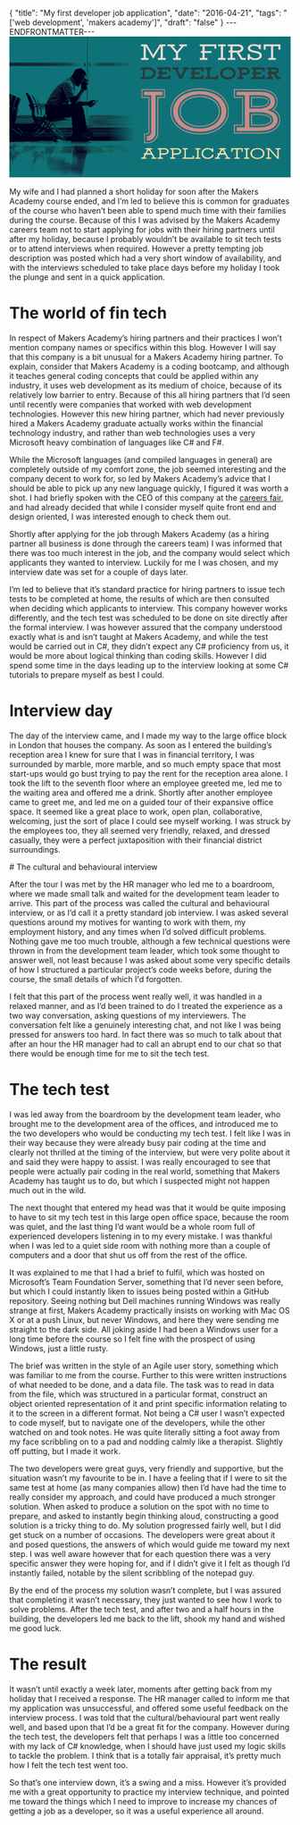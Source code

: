 {
  "title": "My first developer job application",
  "date": "2016-04-21",
  "tags": "['web development', 'makers academy']",
  "draft": "false"
}
---ENDFRONTMATTER---
![My first developer job application](media/my-first-developer-job-application-header.png "My first developer job application")

My wife and I had planned a short holiday for soon after the Makers Academy course ended, and I’m led to believe this is common for graduates of the course who haven’t been able to spend much time with their families during the course. Because of this I was advised by the Makers Academy careers team not to start applying for jobs with their hiring partners until after my holiday, because I probably wouldn’t be available to sit tech tests or to attend interviews when required. However a pretty tempting job description was posted which had a very short window of availability, and with the interviews scheduled to take place days before my holiday I took the plunge and sent in a quick application.

# The world of fin tech

In respect of Makers Academy’s hiring partners and their practices I won’t mention company names or specifics within this blog. However I will say that this company is a bit unusual for a Makers Academy hiring partner. To explain, consider that Makers Academy is a coding bootcamp, and although it teaches general coding concepts that could be applied within any industry, it uses web development as its medium of choice, because of its relatively low barrier to entry. Because of this all hiring partners that I’d seen until recently were companies that worked with web development technologies. However this new hiring partner, which had never previously hired a Makers Academy graduate actually works within the financial technology industry, and rather than web technologies uses a very Microsoft heavy combination of languages like C# and F#.

While the Microsoft languages (and compiled languages in general) are completely outside of my comfort zone, the job seemed interesting and the company decent to work for, so led by Makers Academy’s advice that I should be able to pick up any new language quickly, I figured it was worth a shot. I had briefly spoken with the CEO of this company at the <a href="makers-academy-remote-hiring-week-day-5.html" class="link">careers fair</a>, and had already decided that while I consider myself quite front end and design oriented, I was interested enough to check them out.

Shortly after applying for the job through Makers Academy (as a hiring partner all business is done through the careers team) I was informed that there was too much interest in the job, and the company would select which applicants they wanted to interview. Luckily for me I was chosen, and my interview date was set for a couple of days later.

I’m led to believe that it’s standard practice for hiring partners to issue tech tests to be completed at home, the results of which are then consulted when deciding which applicants to interview. This company however works differently, and the tech test was scheduled to be done on site directly after the formal interview. I was however assured that the company understood exactly what is and isn’t taught at Makers Academy, and while the test would be carried out in C#, they didn’t expect any C# proficiency from us, it would be more about logical thinking than coding skills. However I did spend some time in the days leading up to the interview looking at some C# tutorials to prepare myself as best I could.

# Interview day

The day of the interview came, and I made my way to the large office block in London that houses the company. As soon as I entered the building’s reception area I knew for sure that I was in financial territory, I was surrounded by marble, more marble, and so much empty space that most start-ups would go bust trying to pay the rent for the reception area alone. I took the lift to the seventh floor where an employee greeted me, led me to the waiting area and offered me a drink. Shortly after another employee came to greet me, and led me on a guided tour of their expansive office space. It seemed like a great place to work, open plan, collaborative, welcoming, just the sort of place I could see myself working. I was struck by the employees too, they all seemed very friendly, relaxed, and dressed casually, they were a perfect juxtaposition with their financial district surroundings.

# The cultural and behavioural interview

After the tour I was met by the HR manager who led me to a boardroom, where we made small talk and waited for the development team leader to arrive. This part of the process was called the cultural and behavioural interview, or as I’d call it a pretty standard job interview. I was asked several questions around my motives for wanting to work with them, my employment history, and any times when I’d solved difficult problems. Nothing gave me too much trouble, although a few technical questions were thrown in from the development team leader, which took some thought to answer well, not least because I was asked about some very specific details of how I structured a particular project’s code weeks before, during the course, the small details of which I'd forgotten.

I felt that this part of the process went really well, it was handled in a relaxed manner, and as I’d been trained to do I treated the experience as a two way conversation, asking questions of my interviewers. The conversation felt like a genuinely interesting chat, and not like I was being pressed for answers too hard. In fact there was so much to talk about that after an hour the HR manager had to call an abrupt end to our chat so that there would be enough time for me to sit the tech test.

# The tech test

I was led away from the boardroom by the development team leader, who brought me to the development area of the offices, and introduced me to the two developers who would be conducting my tech test. I felt like I was in their way because they were already busy pair coding at the time and clearly not thrilled at the timing of the interview, but were very polite about it and said they were happy to assist. I was really encouraged to see that people were actually pair coding in the real world, something that Makers Academy has taught us to do, but which I suspected might not happen much out in the wild.

The next thought that entered my head was that it would be quite imposing to have to sit my tech test in this large open office space, because the room was quiet, and the last thing I’d want would be a whole room full of experienced developers listening in to my every mistake. I was thankful when I was led to a quiet side room with nothing more than a couple of computers and a door that shut us off from the rest of the office.

It was explained to me that I had a brief to fulfil, which was hosted on Microsoft’s Team Foundation Server, something that I’d never seen before, but which I could instantly liken to issues being posted within a GitHub repository. Seeing nothing but Dell machines running Windows was really strange at first, Makers Academy practically insists on working with Mac OS X or at a push Linux, but never Windows, and here they were sending me straight to the dark side. All joking aside I had been a Windows user for a long time before the course so I felt fine with the prospect of using Windows, just a little rusty.

The brief was written in the style of an Agile user story, something which was familiar to me from the course. Further to this were written instructions of what needed to be done, and a data file. The task was to read in data from the file, which was structured in a particular format, construct an object oriented representation of it and print specific information relating to it to the screen in a different format. Not being a C# user I wasn’t expected to code myself, but to navigate one of the developers, while the other watched on and took notes. He was quite literally sitting a foot away from my face scribbling on to a pad and nodding calmly like a therapist. Slightly off putting, but I made it work.

The two developers were great guys, very friendly and supportive, but the situation wasn’t my favourite to be in. I have a feeling that if I were to sit the same test at home (as many companies allow) then I’d have had the time to really consider my approach, and could have produced a much stronger solution. When asked to produce a solution on the spot with no time to prepare, and asked to instantly begin thinking aloud, constructing a good solution is a tricky thing to do. My solution progressed fairly well, but I did get stuck on a number of occasions. The developers were great about it and posed questions, the answers of which would guide me toward my next step. I was well aware however that for each question there was a very specific answer they were hoping for, and if I didn’t give it I felt as though I’d instantly failed, notable by the silent scribbling of the notepad guy.

By the end of the process my solution wasn’t complete, but I was assured that completing it wasn’t necessary, they just wanted to see how I work to solve problems. After the tech test, and after two and a half hours in the building, the developers led me back to the lift, shook my hand and wished me good luck.

# The result

It wasn’t until exactly a week later, moments after getting back from my holiday that I received a response. The HR manager called to inform me that my application was unsuccessful, and offered some useful feedback on the interview process. I was told that the cultural/behavioural part went really well, and based upon that I’d be a great fit for the company. However during the tech test, the developers felt that perhaps I was a little too concerned with my lack of C# knowledge, when I should have just used my logic skills to tackle the problem. I think that is a totally fair appraisal, it’s pretty much how I felt the tech test went too.

So that’s one interview down, it’s a swing and a miss. However it’s provided me with a great opportunity to practice my interview technique, and pointed me toward the things which I need to improve to increase my chances of getting a job as a developer, so it was a useful experience all around.